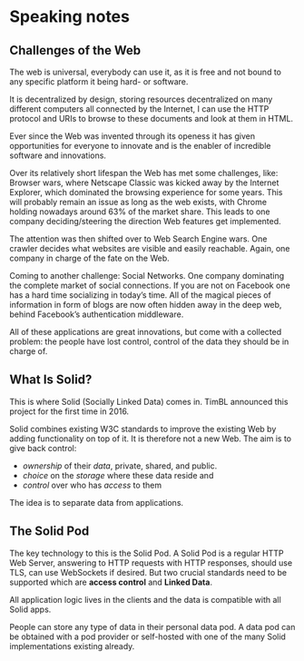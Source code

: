 # Speaking notes

## Challenges of the Web

The web is universal, everybody can use it, as it is free and not bound to any specific platform it being hard- or software.

It is decentralized by design, storing resources decentralized on many different computers all connected by the Internet, I can use the HTTP protocol and URIs to browse to these documents and look at them in HTML.

Ever since the Web was invented through its openess it has given opportunities for everyone to innovate and is the enabler of incredible software and innovations.

Over its relatively short lifespan the Web has met some challenges, like: Browser wars, where Netscape Classic was kicked away by the Internet Explorer, which dominated the browsing experience for some years. This will probably remain an issue as long as the web exists, with Chrome holding nowadays around 63% of the market share.
This leads to one company deciding/steering the direction Web features get implemented.

The attention was then shifted over to Web Search Engine wars.
One crawler decides what websites are visible and easily reachable.
Again, one company in charge of the fate on the Web.

Coming to another challenge: Social Networks. One company dominating the complete market of social connections. If you are not on Facebook one has a hard time socializing in today’s time.
All of the magical pieces of information in form of blogs are now often hidden away in the deep web, behind Facebook’s authentication middleware.

All of these applications are great innovations, but come with a collected problem: the people have lost control, control of the data they should be in charge of.

## What Is Solid?

This is where Solid (Socially Linked Data) comes in. TimBL announced this project for the first time in 2016.

Solid combines existing W3C standards to improve the existing Web by adding functionality on top of it. It is therefore not a new Web.
The aim is to give back control:
  *  _ownership_ of their _data_, private, shared, and public.
  *  _choice_ on the _storage_ where these data reside and
  *  _control_ over who has _access_ to them

The idea is to separate data from applications.

## The Solid Pod

The key technology to this is the Solid Pod.
A Solid Pod is a regular HTTP Web Server, answering to HTTP requests with HTTP responses, should use TLS, can use WebSockets if desired.
But two crucial standards need to be supported which are **access control** and **Linked Data**.

All application logic lives in the clients and the data is compatible with all Solid apps.

People can store any type of data in their personal data pod. A data pod can be obtained with a pod provider or self-hosted with one of the many Solid implementations existing already.

